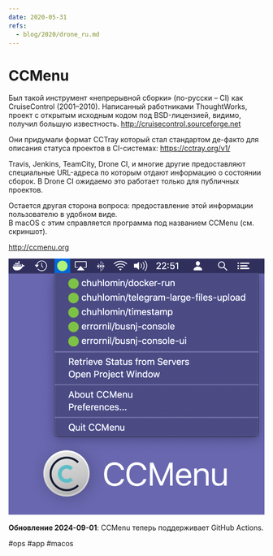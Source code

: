 ```yaml
---
date: 2020-05-31
refs:
  - blog/2020/drone_ru.md
---
```


# CCMenu

Был такой инструмент «непрерывной сборки» (по-русски – CI) как CruiseControl (2001–2010).
Написанный работниками ThoughtWorks, проект с открытым исходным кодом под BSD-лицензией, видимо, получил большую известность.
http://cruisecontrol.sourceforge.net

Они придумали формат CCTray который стал стандартом де-факто для описания статуса проектов в CI-системах:
https://cctray.org/v1/

Travis, Jenkins, TeamCity, Drone CI, и многие другие предоставляют специальные URL-адреса по которым отдают информацию о состоянии сборок.
В Drone CI ожидаемо это работает только для публичных проектов.

Остается другая сторона вопроса: предоставление этой информации пользователю в удобном виде.  
В macOS с этим справляется программа под названием CCMenu (см. скриншот).

http://ccmenu.org

![CCMenu promo](ccmenu.png "CCMenu promo")

**Обновление 2024-09-01**: CCMenu теперь поддерживает GitHub Actions.

#ops #app #macos
